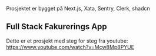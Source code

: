 Prosjektet er bygget på Next.js, Xata, Sentry, Clerk, shadcn

## Full Stack Fakurerings App

Dette er et prosjekt med steg for steg fra youtube: https://www.youtube.com/watch?v=Mcw8Mp8PYUE
